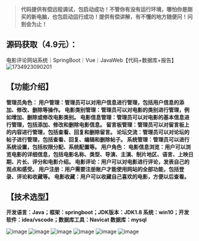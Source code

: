 
> **代码提供有偿远程调试，包启动成功！不管你有没有运行环境，哪怕你是刚买的新电脑，也包启动运行成功！提供有偿讲解，有不懂的地方随便问！问到会为止！**
## 源码获取（4.9元）：
电影评论网站系统｜SpringBoot｜Vue｜JavaWeb【代码+数据库+报告】
![1734923090201](https://github.com/user-attachments/assets/e3f306ab-624c-4fce-920b-fc1eccfd8de5)
## 【功能介绍】
**管理员角色：
用户管理：管理员可以对用户信息进行管理，包括用户信息的添加、修改、删除等操作。
电影类别管理：管理员可以对电影的类别进行管理，例如增加、删除或修改电影类别。
电影信息管理：管理员可以对电影的基本信息进行管理，包括添加、修改和删除电影信息。
留言板管理：管理员可以对留言板上的内容进行管理，包括查看、回复和删除留言。
论坛交流：管理员可以对论坛的帖子进行管理，包括查看、回复、编辑和删除帖子。
系统管理：管理员可以进行系统设置，包括权限分配、系统配置等。
用户角色：
电影信息浏览：用户可以浏览电影的详细信息，包括电影名称、类型、导演、主演、制片地区、语言、上映日期、片长、评分和电影介绍。
电影评论：用户可以对电影进行评论，发表自己的观点和感受。
用户注册：用户需要注册账户才能使用网站的全部功能，包括登录、评论和收藏等。
电影收藏：用户可以收藏自己喜欢的电影，方便以后查看。**

## 【技术选型】
**开发语言：Java；框架：springboot；JDK版本：JDK1.8
系统：win10；开发软件：idea/vscode；数据库工具：Navicat
数据库：mysql**

![image](https://github.com/user-attachments/assets/fae91111-77d3-4492-9824-21641e557f95)
![image](https://github.com/user-attachments/assets/ae248f28-f717-4e5e-bebf-1269f74879fa)
![image](https://github.com/user-attachments/assets/df91271b-81ac-4653-8d53-e67bda54f473)
![image](https://github.com/user-attachments/assets/3cc1aaa4-8a6a-4493-8f7e-f980fc073a02)
![image](https://github.com/user-attachments/assets/fd13064d-03e9-4dc1-8dfd-732002713c71)
![image](https://github.com/user-attachments/assets/fe1d5421-e8af-4c5c-a838-29618d6c2288)
